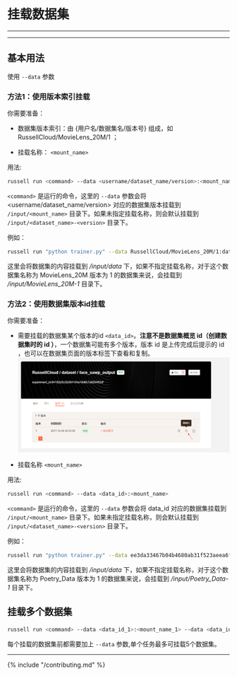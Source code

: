 # 挂载数据集

---

<!-- toc -->

---

## 基本用法
 使用 `--data` 参数

### 方法1：使用版本索引挂载
你需要准备：

 * 数据集版本索引：由 {用户名/数据集名/版本号} 组成，如 RussellCloud/MovieLens_20M/1 ；

 * 挂载名称： `<mount_name>`


 用法:

 ```bash
 russell run <command> --data <username/dataset_name/version>:<mount_name>
 ```

 `<command>` 是运行的命令，这里的 `--data` 参数会将 <username/dataset_name/version> 对应的数据集版本挂载到 `/input/<mount_name>` 目录下。如果未指定挂载名称，则会默认挂载到 `/input/<dataset_name>-<version>` 目录下。

 例如：

 ```bash
 russell run "python trainer.py" --data RussellCloud/MovieLens_20M/1:data
 ```

 这里会将数据集的内容挂载到 */input/data* 下，如果不指定挂载名称，对于这个数据集名称为 MovieLens_20M 版本为 1 的数据集来说，会挂载到 */input/MovieLens_20M-1* 目录下。


### 方法2：使用数据集版本id挂载

你需要准备：

 * 需要挂载的数据集某个版本的id `<data_id>`。**注意不是数据集概览 id（创建数据集时的 id ）**，一个数据集可能有多个版本，版本 id 是上传完成后提示的 id ，也可以在数据集页面的版本标签下查看和复制。
 ![网页查看和复制数据集版本id](/asserts/img/dataset_mount_id1.png)

 * 挂载名称 `<mount_name>`


 用法:

 ```bash
 russell run <command> --data <data_id>:<mount_name>
 ```

 `<command>` 是运行的命令，这里的 `--data` 参数会将 data_id 对应的数据集挂载到 `/input/<mount_name>` 目录下。如果未指定挂载名称，则会默认挂载到 `/input/<dataset_name>-<version>` 目录下。

 例如：

 ```bash
 russell run "python trainer.py" --data ee3da33467b04b4680ab31f523aeea6f:data
 ```

 这里会将数据集的内容挂载到 */input/data* 下，如果不指定挂载名称，对于这个数据集名称为 Poetry_Data 版本为 1 的数据集来说，会挂载到 */input/Poetry_Data-1* 目录下。

## 挂载多个数据集

 ```bash
 russell run <command> --data <data_id_1>:<mount_name_1> --data <data_id_2>:<mount_name_2> ......
 ```
 每个挂载的数据集前都需要加上 `--data` 参数,单个任务最多可挂载5个数据集。

---

{% include "/contributing.md" %}